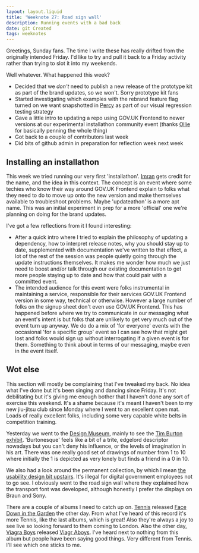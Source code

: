 ```yaml
---
layout: layout.liquid
title: 'Weeknote 27: Road sign wall'
description: Running events with a bad back
date: git Created
tags: weeknotes
---
```


Greetings, Sunday fans. The time I write these has really drifted from the originally intended Friday. I'd like to try and pull it back to a Friday activity rather than trying to slot it into my weekends.

Well whatever. What happened this week?

- Decided that we _don't_ need to publish a new release of the prototype kit as part of the brand updates, so we won't. Sorry prototype kit fans
- Started investigating which examples with the rebrand feature flag turned on we want snapshotted in [Percy](2025-04-19.md) as part of our visual regression testing strategy
- Gave a little intro to updating a repo using GOV.UK Frontend to newer versions at our experimental installathon community event (thanks [Ollie](https://obyford.com/) for basically penning the whole thing)
- Got back to a couple of contributors last week
- Did bits of github admin in preparation for reflection week next week

## Installing an installathon

This week we tried running our very first 'installathon'. [Imran](https://imranhussain.uk/) gets credit for the name, and the idea in this context. The concept is an event where some techies who know their way around GOV.UK Frontend explain to folks what they need to do to move up onto the new version and make themselves available to troubleshoot problems. Maybe 'updateathon' is a more apt name. This was an initial experiment in prep for a more 'official' one we're planning on doing for the brand updates.

I've got a few reflections from it I found interesting:

- After a quick intro where I tried to explain the philosophy of updating a dependency, how to interpret release notes, why you should stay up to date, supplemented with documentation we've written to that effect, a lot of the rest of the session was people quietly going through the update instructions themselves. It makes me wonder how much we just need to boost and/or talk through our existing documentation to get more people staying up to date and how that could pair with a committed event.
- The intended audience for this event were folks instrumental in maintaining a service, responsible for their services GOV.UK Frontend version in some way, technical or otherwise. However a large number of folks on the signup sheet don't even use GOV.UK Frontend. This has happened before where we try to communicate in our messaging what an event's intent is but folks that are unlikely to get very much out of the event turn up anyway. We do do a mix of 'for everyone' events with the occasional 'for a specific group' event so I can see how that might get lost and folks would sign up without interrogating if a given event is for them. Something to think about in terms of our messaging, maybe even in the event itself.

## Wot else

This section will mostly be complaining that I've tweaked my back. No idea what I've done but it's been singing and dancing since Friday. It's not debilitating but it's giving me enough bother that I haven't done any sort of exercise this weekend. It's a shame because it's meant I haven't been to my new jiu-jitsu club since Monday where I went to an excellent open mat. Loads of really excellent folks, including some very capable white belts in competition training.

Yesterday we went to the [Design Museum](https://designmuseum.org/), mainly to see the [Tim Burton exhibit](https://designmuseum.org/exhibitions/the-world-of-tim-burton). 'Burtonesque' feels like a bit of a trite, edgelord descriptor nowadays but you can't deny his influence, or the levels of imagination in his art. There was one really good set of drawings of number from 1 to 10 where initially the 1 is depicted as very lonely but finds a friend in a 0 in 10.

We also had a look around the permanent collection, by which I mean [the usability design bit upstairs](https://designmuseum.org/exhibitions/designer-maker-user). It's illegal for digital government employees not to go see. I obviously went to the road sign wall where they explained how the transport font was developed, although honestly I prefer the displays on Braun and Sony.

There are a couple of albums I need to catch up on. [Tennis](https://tennis-music.com/) released [Face Down in the Garden](https://tennis-music.com/collections/face-down-in-the-garden) the other day. From what I've heard of this record it's more Tennis, like the last albums, which is great! Also they're always a joy to see live so looking forward to them coming to London. Also the other day, [Viagra Boys](https://www.vboysstockholm.com/) released [Viagr Aboys](https://bio.to/vboys). I've heard next to nothing from this album but people have been saying good things. Very different from Tennis. I'll see which one sticks to me.
